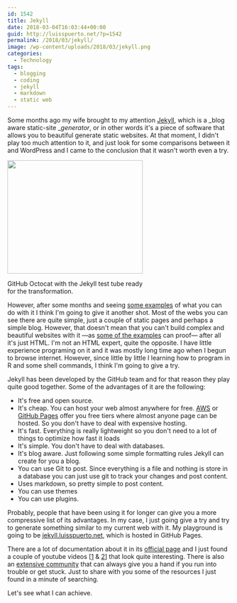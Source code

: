 ```yaml
---
id: 1542
title: Jekyll
date: 2018-03-04T16:03:44+00:00
guid: http://luisspuerto.net/?p=1542
permalink: /2018/03/jekyll/
image: /wp-content/uploads/2018/03/jekyll.png
categories:
  - Technology
tags:
  - blogging
  - coding
  - jekyll
  - markdown
  - static web
---
```

Some months ago my wife brought to my attention [Jekyll](https://jekyllrb.com), which is a _blog aware static-site __generator_, or in other words it's a piece of software that allows you to beautiful generate static websites. At that moment, I didn't play too much attention to it, and just look for some comparisons between it and WordPress and I came to the conclusion that it wasn't worth even a try.

<div id="attachment_1548" style="width: 315px" class="wp-caption alignleft">
  <a href="http://luisspuerto.net/wp-content/uploads/2018/03/octojekyll.png"><img class="wp-image-1548" src="http://luisspuerto.net/wp-content/uploads/2018/03/octojekyll.png" alt="" width="305" height="255" srcset="http://luisspuerto.net/wp-content/uploads/2018/03/octojekyll.png 660w, http://luisspuerto.net/wp-content/uploads/2018/03/octojekyll-300x251.png 300w, http://luisspuerto.net/wp-content/uploads/2018/03/octojekyll-299x250.png 299w" sizes="(max-width: 305px) 100vw, 305px" /></a>

  <p class="wp-caption-text">
    GitHub Octocat with the Jekyll test tube ready for the transformation.
  </p>
</div>

However, after some months and seeing [some examples](https://github.com/jekyll/jekyll/wiki/Sites) of what you can do with it I think I'm going to give it another shot. Most of the webs you can see there are quite simple, just a couple of static pages and perhaps a simple blog. However, that doesn't mean that you can't build complex and beautiful websites with it —as [some of the examples](http://jentrata.org) can proof— after all it's just HTML. I'm not an HTML expert, quite the opposite. I have little experience programing on it and it was mostly long time ago when I begun to browse internet. However, since little by little I learning how to program in R and some shell commands, I think I'm going to give a try.

Jekyll has been developed by the GitHub team and for that reason they play quite good together. Some of the advantages of it are the following:

  * It's free and open source.
  * It's cheap. You can host your web almost anywhere for free. [AWS](https://aws.amazon.com/) or [GitHub Pages](https://pages.github.com/) offer you free tiers where almost anyone page can be hosted. So you don't have to deal with expensive hosting.
  * It's fast. Everything is really lightweight so you don't need to a lot of things to optimize how fast it loads
  * It's simple. You don't have to deal with databases.
  * It's blog aware. Just following some simple formatting rules Jekyll can create for you a blog.
  * You can use Git to post. Since everything is a file and nothing is store in a database you can just use git to track your changes and post content.
  * Uses markdown, so pretty simple to post content.
  * You can use themes
  * You can use plugins.

Probably, people that have been using it for longer can give you a more compressive list of its advantages. In my case, I just going give a try and try to generate something similar to my current web with it. My playground is going to be [jekyll.luisspuerto.net](http://jekyl.luisspuerto.net), which is hosted in GitHub Pages.

There are a lot of documentation about it in its [official page](https://jekyllrb.com/docs/home/) and I just found a couple of youtube videos [[1](https://www.youtube.com/watch?v=wkDc6KPvLhw) & [2](https://www.youtube.com/watch?v=iWowJBRMtpc)] that look quite interesting. There is also an [extensive community](https://talk.jekyllrb.com) that can always give you a hand if you run into trouble or get stuck. Just to share with you some of the resources I just found in a minute of searching.

Let's see what I can achieve.
